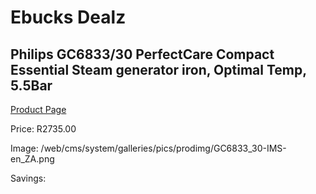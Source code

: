 
# Ebucks Dealz
## Philips GC6833/30 PerfectCare Compact Essential Steam generator iron, Optimal Temp, 5.5Bar
[Product Page](https://www.ebucks.com/web/shop/productSelected.do?prodId=1186861860&catId=704981826)

Price: R2735.00

Image: /web/cms/system/galleries/pics/prodimg/GC6833_30-IMS-en_ZA.png

Savings: 


	